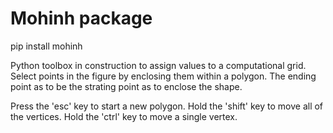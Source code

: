 # Mohinh package
pip install mohinh

Python toolbox in construction to assign values to a computational grid.
Select points in the figure by enclosing them within a polygon.
The ending point as to be the strating point as to enclose the shape.

Press the 'esc' key to start a new polygon.
Hold the 'shift' key to move all of the vertices.
Hold the 'ctrl' key to move a single vertex.
